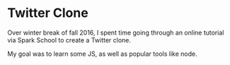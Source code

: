 # Twitter Clone
Over winter break of fall 2016, I spent time going through an online tutorial via Spark School to create a Twitter clone.

My goal was to learn some JS, as well as popular tools like node.
